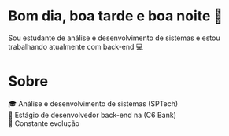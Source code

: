 # Bom dia, boa tarde e boa noite 👋
Sou estudante de análise e desenvolvimento de sistemas e estou trabalhando atualmente com back-end 💻

# Sobre
🎓 Análise e desenvolvimento de sistemas (SPTech)  
🏤 Estágio de desenvolvedor back-end na (C6 Bank)  
🌱 Constante evolução  

